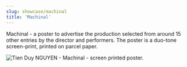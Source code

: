 ```yaml
---
slug: showcase/machinal
title: 'Machinal'
---
```

Machinal - a poster to advertise the production selected from around 15 other entries by the director and performers. The poster is a duo-tone screen-print, printed on parcel paper.

![Tien Duy NGUYEN - Machinal - screen printed poster.](/images/portfolio/machinal.png)
